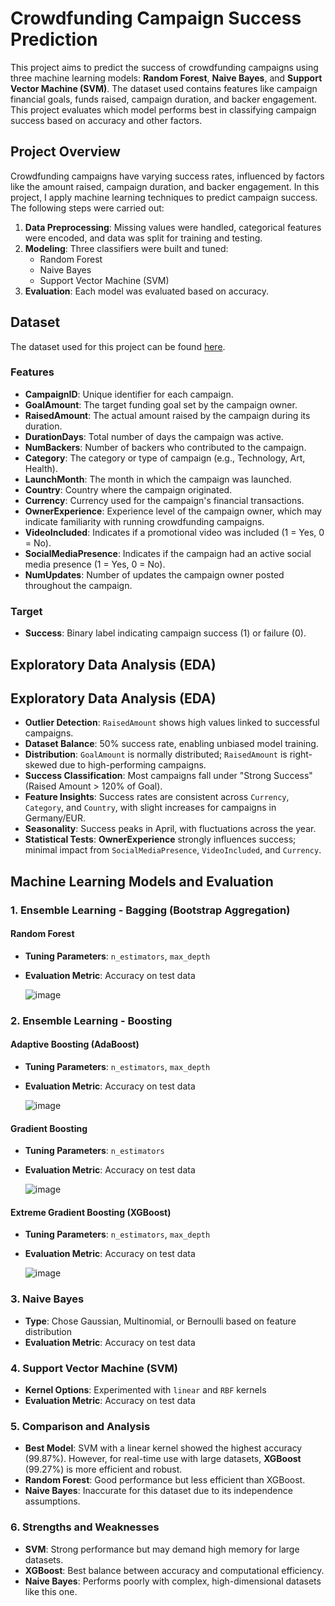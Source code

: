 # Crowdfunding Campaign Success Prediction

This project aims to predict the success of crowdfunding campaigns using three machine learning models: **Random Forest**, **Naive Bayes**, and **Support Vector Machine (SVM)**. The dataset used contains features like campaign financial goals, funds raised, campaign duration, and backer engagement. This project evaluates which model performs best in classifying campaign success based on accuracy and other factors.

## Project Overview

Crowdfunding campaigns have varying success rates, influenced by factors like the amount raised, campaign duration, and backer engagement. In this project, I apply machine learning techniques to predict campaign success. The following steps were carried out:

1. **Data Preprocessing**: Missing values were handled, categorical features were encoded, and data was split for training and testing.
2. **Modeling**: Three classifiers were built and tuned:
   - Random Forest
   - Naive Bayes
   - Support Vector Machine (SVM)
3. **Evaluation**: Each model was evaluated based on accuracy.

## Dataset

The dataset used for this project can be found [here](https://raw.githubusercontent.com/ArchanaInsights/Datasets/refs/heads/main/crowdfunding_campaign.csv).

### Features
- **CampaignID**: Unique identifier for each campaign.
- **GoalAmount**: The target funding goal set by the campaign owner.
- **RaisedAmount**: The actual amount raised by the campaign during its duration.
- **DurationDays**: Total number of days the campaign was active.
- **NumBackers**: Number of backers who contributed to the campaign.
- **Category**: The category or type of campaign (e.g., Technology, Art, Health).
- **LaunchMonth**: The month in which the campaign was launched.
- **Country**: Country where the campaign originated.
- **Currency**: Currency used for the campaign's financial transactions.
- **OwnerExperience**: Experience level of the campaign owner, which may indicate familiarity with running crowdfunding campaigns.
- **VideoIncluded**: Indicates if a promotional video was included (1 = Yes, 0 = No).
- **SocialMediaPresence**: Indicates if the campaign had an active social media presence (1 = Yes, 0 = No).
- **NumUpdates**: Number of updates the campaign owner posted throughout the campaign.

### Target
- **Success**: Binary label indicating campaign success (1) or failure (0).

## Exploratory Data Analysis (EDA)

## Exploratory Data Analysis (EDA)

- **Outlier Detection**: `RaisedAmount` shows high values linked to successful campaigns.
- **Dataset Balance**: 50% success rate, enabling unbiased model training.
- **Distribution**: `GoalAmount` is normally distributed; `RaisedAmount` is right-skewed due to high-performing campaigns.
- **Success Classification**: Most campaigns fall under "Strong Success" (Raised Amount > 120% of Goal).
- **Feature Insights**: Success rates are consistent across `Currency`, `Category`, and `Country`, with slight increases for campaigns in Germany/EUR.
- **Seasonality**: Success peaks in April, with fluctuations across the year.
- **Statistical Tests**: **OwnerExperience** strongly influences success; minimal impact from `SocialMediaPresence`, `VideoIncluded`, and `Currency`.

## Machine Learning Models and Evaluation

### 1. Ensemble Learning - Bagging (Bootstrap Aggregation)
#### **Random Forest**
- **Tuning Parameters**: `n_estimators`, `max_depth`
- **Evaluation Metric**: Accuracy on test data
  
   ![image](https://github.com/user-attachments/assets/fe754038-dcc0-4b5f-97d7-9b2fdfe90a40)

### 2. Ensemble Learning - Boosting
#### **Adaptive Boosting (AdaBoost)**
- **Tuning Parameters**: `n_estimators`, `max_depth`
- **Evaluation Metric**: Accuracy on test data
  
   ![image](https://github.com/user-attachments/assets/76085aea-4e74-4cf6-b573-82511a5a6ee4)

#### **Gradient Boosting**
- **Tuning Parameters**: `n_estimators`
- **Evaluation Metric**: Accuracy on test data

   ![image](https://github.com/user-attachments/assets/2df257cb-1fa7-47e1-9555-b90b2f86f0a3)

#### **Extreme Gradient Boosting (XGBoost)**
- **Tuning Parameters**: `n_estimators`, `max_depth`
- **Evaluation Metric**: Accuracy on test data

   ![image](https://github.com/user-attachments/assets/50fb90ce-f1dc-4c1a-92d9-cf610aede7ac)

### 3. Naive Bayes
- **Type**: Chose Gaussian, Multinomial, or Bernoulli based on feature distribution
- **Evaluation Metric**: Accuracy on test data

### 4. Support Vector Machine (SVM)
- **Kernel Options**: Experimented with `linear` and `RBF` kernels
- **Evaluation Metric**: Accuracy on test data

### 5. **Comparison and Analysis**
- **Best Model**: SVM with a linear kernel showed the highest accuracy (99.87%). However, for real-time use with large datasets, **XGBoost** (99.27%) is more efficient and robust.
- **Random Forest**: Good performance but less efficient than XGBoost.
- **Naive Bayes**: Inaccurate for this dataset due to its independence assumptions.

### 6. **Strengths and Weaknesses**
- **SVM**: Strong performance but may demand high memory for large datasets.
- **XGBoost**: Best balance between accuracy and computational efficiency.
- **Naive Bayes**: Performs poorly with complex, high-dimensional datasets like this one.
